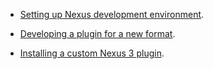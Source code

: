 - [Setting up Nexus development environment](./dev-environment.html).

- [Developing a plugin for a new format](./format-plugin.html).

- [Installing a custom Nexus 3 plugin](./plugin-install.html).
